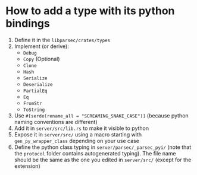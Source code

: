 <!-- Parsec Cloud (https://parsec.cloud) Copyright (c) BUSL-1.1 2016-present Scille SAS -->

# How to add a type with its python bindings

1. Define it in the `libparsec/crates/types`
2. Implement (or derive):
   - `Debug`
   - `Copy` (Optional)
   - `Clone`
   - `Hash`
   - `Serialize`
   - `Deserialize`
   - `PartialEq`
   - `Eq`
   - `FromStr`
   - `ToString`
3. Use `#[serde(rename_all = "SCREAMING_SNAKE_CASE")]` (because python naming conventions are different)
4. Add it in `server/src/lib.rs` to make it visible to python
5. Expose it in `server/src/` using a macro starting with `gen_py_wrapper_class` depending on your use case
6. Define the python class typing in `server/parsec/_parsec_pyi/` (note that the `protocol` folder contains autogenerated typing). The file name should be the same as the one you edited in `server/src/` (except for the extension)
